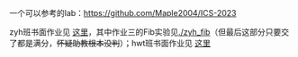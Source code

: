 一个可以参考的lab：<https://github.com/Maple2004/ICS-2023>

zyh班书面作业见 [这里](./zyh班计系概解答.pdf)，其中作业三的Fib实验见[./zyh_fib](./zyh_fib)（但最后这部分只要交了都是满分，~~怀疑助教根本没判~~）；hwt班书面作业见 [这里](./hwt/)